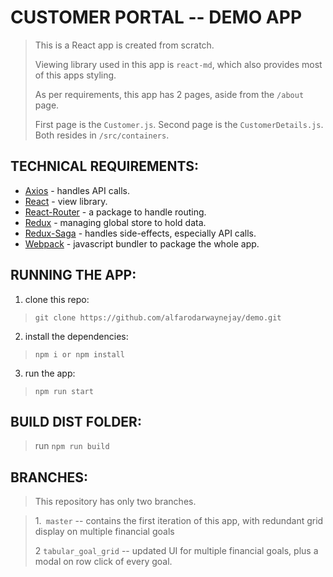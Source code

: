 # CUSTOMER PORTAL -- DEMO APP

> This is a React app is created from scratch.
> 
> Viewing library used in this app is `react-md`, which also provides most of this apps styling.
>
> As per requirements, this app has 2 pages, aside from the `/about` page.
>
> First page is the `Customer.js`. Second page is the `CustomerDetails.js`. Both resides in `/src/containers`.


## TECHNICAL REQUIREMENTS:
- [Axios]('https://github.com/axios/axios') - handles API calls.
- [React]('https://reactjs.org/') - view library.
- [React-Router]('https://reacttraining.com/react-router/') - a package to handle routing.
- [Redux]('https://redux.js.org/') - managing global store to hold data.
- [Redux-Saga]('https://redux-saga.js.org/') -  handles side-effects, especially API calls.
- [Webpack]('https://webpack.js.org/') - javascript bundler to package the whole app.

## RUNNING THE APP:
1. clone this repo:
>`git clone https://github.com/alfarodarwaynejay/demo.git`

2. install the dependencies:
> `npm i or npm install`

3. run the app:
> `npm run start`

## BUILD DIST FOLDER:
> run `npm run build`

## BRANCHES:
> This repository has only two branches.

> 1.` master` -- contains the first iteration of this app, with redundant grid display on multiple financial goals
>
> 2 `tabular_goal_grid` -- updated UI for multiple financial goals, plus a modal on row click of every goal.
  
